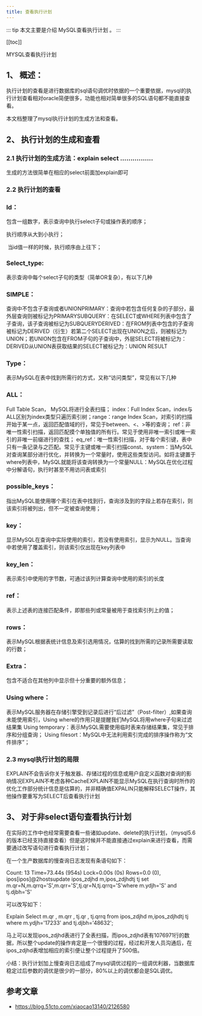```yaml
---
title: 查看执行计划
---
```


::: tip
本文主要是介绍 MySQL查看执行计划 。
:::

[[toc]]

MYSQL查看执行计划


## 1、 概述：

   执行计划的查看是进行数据库的sql语句调优时依据的一个重要依据，mysql的执行计划查看相对oracle简便很多，功能也相对简单很多的SQL语句都不能直接查看。

本文档整理了mysql执行计划的生成方法和查看。

 

## 2、 执行计划的生成和查看

### 2.1 执行计划的生成方法：explain select …………….

   生成的方法很简单在相应的select前面加explain即可

 

### 2.2 执行计划的查看

### Id：
包含一组数字，表示查询中执行select子句或操作表的顺序；

执行顺序从大到小执行；

​ 当id值一样的时候，执行顺序由上往下；

### Select_type:
表示查询中每个select子句的类型（简单OR复杂），有以下几种

### SIMPLE：
查询中不包含子查询或者UNIONPRIMARY：查询中若包含任何复杂的子部分，最外层查询则被标记为PRIMARYSUBQUERY：在SELECT或WHERE列表中包含了子查询，该子查询被标记为SUBQUERYDERIVED：在FROM列表中包含的子查询被标记为DERIVED（衍生）若第二个SELECT出现在UNION之后，则被标记为UNION；若UNION包含在FROM子句的子查询中，外层SELECT将被标记为：DERIVED从UNION表获取结果的SELECT被标记为：UNION RESULT

 
### Type：
表示MySQL在表中找到所需行的方式，又称“访问类型”，常见有以下几种

### ALL：
Full Table Scan， MySQL将进行全表扫描； index：Full Index Scan，index与ALL区别为index类型只遍历索引树；range：range Index Scan，对索引的扫描开始于某一点，返回匹配值域的行，常见于between、<、>等的查询； ref：非唯一性索引扫描，返回匹配摸个单独值的所有行。常见于使用非唯一索引或唯一索引的非唯一前缀进行的查找； eq_ref：唯一性索引扫描，对于每个索引键，表中只有一条记录与之匹配。常见于主键或唯一索引扫描const、system：当MySQL对查询某部分进行优化，并转换为一个常量时，使用这些类型访问。如将主键置于where列表中，MySQL就能将该查询转换为一个常量NULL：MySQL在优化过程中分解语句，执行时甚至不用访问表或索引

 

### possible_keys：
指出MySQL能使用哪个索引在表中找到行，查询涉及到的字段上若存在索引，则该索引将被列出，但不一定被查询使用；

### key：
显示MySQL在查询中实际使用的索引，若没有使用索引，显示为NULL。当查询中若使用了覆盖索引，则该索引仅出现在key列表中

### key_len：
表示索引中使用的字节数，可通过该列计算查询中使用的索引的长度

### ref：
表示上述表的连接匹配条件，即那些列或常量被用于查找索引列上的值；

### rows：
表示MySQL根据表统计信息及索引选用情况，估算的找到所需的记录所需要读取的行数；

### Extra：
包含不适合在其他列中显示但十分重要的额外信息；

### Using where：
表示MySQL服务器在存储引擎受到记录后进行“后过滤”（Post-filter）,如果查询未能使用索引，Using where的作用只是提醒我们MySQL将用where子句来过滤结果集 Using temporary：表示MySQL需要使用临时表来存储结果集，常见于排序和分组查询； Using filesort：MySQL中无法利用索引完成的排序操作称为“文件排序”；

 

 

### 2.3 mysql执行计划的局限

 

EXPLAIN不会告诉你关于触发器、存储过程的信息或用户自定义函数对查询的影响情况EXPLAIN不考虑各种CacheEXPLAIN不能显示MySQL在执行查询时所作的优化工作部分统计信息是估算的，并非精确值EXPALIN只能解释SELECT操作，其他操作要重写为SELECT后查看执行计划

 
## 3、 对于非select语句查看执行计划

在实际的工作中也经常需要查看一些诸如update、delete的执行计划，（mysql5.6的版本已经支持直接查看）但是这时候并不能直接通过explain来进行查看，而需要通过改写语句进行查看执行计划；

在一个生产数据库的慢查询日志发现有条语句如下：

Count: 13 Time=73.44s (954s) Lock=0.00s (0s) Rows=0.0 (0), ipos[ipos]@2hostsupdate ipos_zdjhd m,ipos_zdjhdtj tj set m.qr=N,m.qrrq='S',m.qrr='S',tj.qr=N,tj.qrrq='S'where m.ydjh='S' and tj.djbh='S'

 

可以改写如下：

Explain Select m.qr , m.qrr , tj.qr , tj.qrrq from ipos_zdjhd m,ipos_zdjhdtj tj where m.ydjh='17233' and tj.djbh='48632';

 

马上可以发现ipos_zdjhd表进行了全表扫描，而ipos_zdjhd表有1076971行的数据，所以整个update的操作肯定是一个很慢的过程，经过和开发人员沟通后，在ipos_zdjhd表增加相应的索引便让整个过程提升了500倍。



 小结：执行计划加上慢查询日志组成了mysql调优过程的一组调优利器，当数据库稳定过后参数的调优是很少的一部分，80%以上的调优都会是SQL调优。


## 参考文章
* https://blog.51cto.com/xiaocao13140/2126580